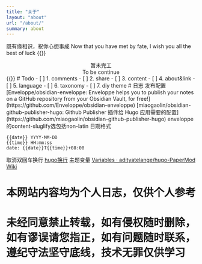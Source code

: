 ```yaml
---
title: "关于"
layout: "about"
url: "/about/"
summary: about
---
```

既有缘相识，祝你心想事成
Now that you have met by fate, I wish you all the best of luck
{{<rawhtml>}}
<div style="text-align: center;">暂未完工</div>

<div style="text-align: center;">To be continue</div>
{{</rawhtml>}}
# Todo
- [ ] 1. comments
- [ ] 2. share
- [ ] 3. content
- [ ] 4. about&link
- [ ] 5. language
- [ ] 6. taxonomy
- [ ] 7. diy theme
# 日志 
发布配置
[Enveloppe/obsidian-enveloppe: Enveloppe helps you to publish your notes on a GitHub repository from your Obsidian Vault, for free!](https://github.com/Enveloppe/obsidian-enveloppe)
[miaogaolin/obsidian-github-publisher-hugo: Github Publisher 插件给 Hugo 应用需要的配置](https://github.com/miaogaolin/obsidian-github-publisher-hugo)
enveloppe的content-sluglify选包括non-latin
日期格式

```
{{date}} YYYY-MM-DD
{{time}} HH:mm:ss
date: {{date}}T{{time}}+08:00
```

取消双回车换行
[hugo换行](https://www.bboy.app/2023/07/04/hugo%E6%8D%A2%E8%A1%8C/)
主题变量
[Variables · adityatelange/hugo-PaperMod Wiki](https://github.com/adityatelange/hugo-PaperMod/wiki/Variables)

# 本网站内容均为个人日志，仅供个人参考
# 未经同意禁止转载，如有侵权随时删除，如有谬误请您指正，如有问题随时联系，遵纪守法坚守底线，技术无罪仅供学习